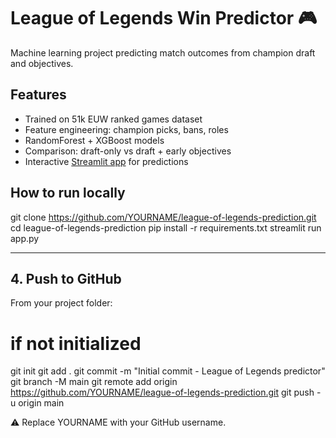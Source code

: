 # League of Legends Win Predictor 🎮

Machine learning project predicting match outcomes from champion draft and objectives.

## Features
- Trained on 51k EUW ranked games dataset
- Feature engineering: champion picks, bans, roles
- RandomForest + XGBoost models
- Comparison: draft-only vs draft + early objectives
- Interactive [Streamlit app]() for predictions

## How to run locally

git clone https://github.com/YOURNAME/league-of-legends-prediction.git
cd league-of-legends-prediction
pip install -r requirements.txt
streamlit run app.py

---

## 4. Push to GitHub
From your project folder:

# if not initialized
git init
git add .
git commit -m "Initial commit - League of Legends predictor"
git branch -M main
git remote add origin https://github.com/YOURNAME/league-of-legends-prediction.git
git push -u origin main

⚠️ Replace YOURNAME with your GitHub username.
